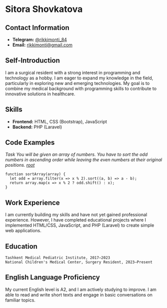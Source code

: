 # Sitora Shovkatova
## Contact Information
- **Telegram:** [@rikkimonti_84](https://t.me/rikkimonti_84)
- **Email:** rikkimonti@gmail.com

## Self-Introduction
I am a surgical resident with a strong interest in programming and technology as a hobby. I am eager to expand my knowledge in the field, particularly in exploring new and emerging technologies. My goal is to combine my medical background with programming skills to contribute to innovative solutions in healthcare.

## Skills
- **Frontend:** HTML, CSS (Bootstrap), JavaScript
- **Backend:** PHP (Laravel)
  
## Code Examples
*Task
You will be given an array of numbers. You have to sort the odd numbers in ascending order while leaving the even numbers at their original positions. [root](https://www.codewars.com/kata/sort-the-odd)*
```
function sortArray(array) {
  let odd = array.filter(x => x % 2).sort((a, b) => a - b);
  return array.map(x => x % 2 ? odd.shift() : x);
}
```
## Work Experience
I am currently building my skills and have not yet gained professional experience. However, I have completed educational projects where I implemented HTML/CSS, JavaScript, and PHP (Laravel) to create simple web applications.
## Education

    Tashkent Medical Pediatric Institute, 2017–2023
    National Children's Medical Center, Surgery Resident, 2023–Present

## English Language Proficiency

My current English level is A2, and I am actively studying to improve. I am able to read and write short texts and engage in basic conversations on familiar topics.
